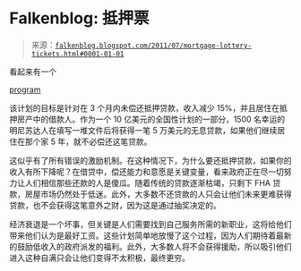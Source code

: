 <!--yml

category: 未分类

date: 2024-05-12 20:50:55

-->

# Falkenblog: 抵押票

> 来源：[`falkenblog.blogspot.com/2011/07/mortgage-lottery-tickets.html#0001-01-01`](http://falkenblog.blogspot.com/2011/07/mortgage-lottery-tickets.html#0001-01-01)

看起来有一个

[program](http://www.startribune.com/business/124984364.html)

该计划的目标是针对在 3 个月内未偿还抵押贷款，收入减少 15%，并且居住在抵押房产中的借款人。作为一个 10 亿美元的全国性计划的一部分，1500 名幸运的明尼苏达人在填写一堆文件后将获得一笔 5 万美元的无息贷款，如果他们继续居住在那个家 5 年，就不必偿还这笔贷款。

这似乎有了所有错误的激励机制。在这种情况下，为什么要还抵押贷款，如果你的收入有所下降呢？在借贷中，偿还能力和意愿是关键变量，看来政府正在尽一切努力让人们相信那些还款的人是傻瓜。随着传统的贷款逐渐枯竭，只剩下 FHA 贷款，房屋市场仍然处于低迷。此外，大多数不还贷款的人只会让他们未来更难获得贷款，也不会获得这笔意外之财，因为这是通过抽奖决定的。

经济衰退是一个坏事，但关键是人们需要找到自己服务所需的新职业，这将给他们带来他们认为是最好工资。这些计划简单地放慢了这个过程，因为人们期待着最新的鼓励低收入的政府派发的福利。此外，大多数人将不会获得援助，所以吸引他们进入这种自满只会让他们变得不太积极，最终更穷。
